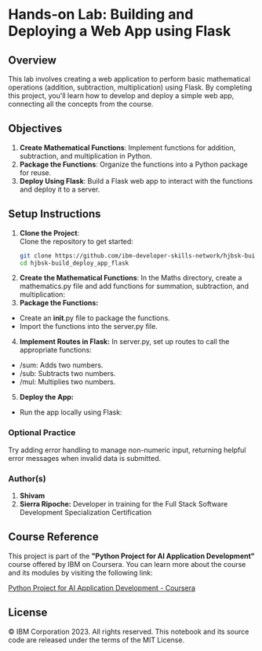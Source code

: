 # Hands-on Lab: Building and Deploying a Web App using Flask

## Overview

This lab involves creating a web application to perform basic mathematical operations (addition, subtraction, multiplication) using Flask. By completing this project, you'll learn how to develop and deploy a simple web app, connecting all the concepts from the course.

## Objectives

1. **Create Mathematical Functions**: Implement functions for addition, subtraction, and multiplication in Python.
2. **Package the Functions**: Organize the functions into a Python package for reuse.
3. **Deploy Using Flask**: Build a Flask web app to interact with the functions and deploy it to a server.

## Setup Instructions

1. **Clone the Project**:  
   Clone the repository to get started:
   ```bash
   git clone https://github.com/ibm-developer-skills-network/hjbsk-build_deploy_app_flask
   cd hjbsk-build_deploy_app_flask
2. **Create the Mathematical Functions**:
  In the Maths directory, create a mathematics.py file and add functions for summation, subtraction, and multiplication:
3. **Package the Functions:**
  - Create an __init__.py file to package the functions.
  - Import the functions into the server.py file.
4. **Implement Routes in Flask:**
In server.py, set up routes to call the appropriate functions:
 -  /sum: Adds two numbers.
 - /sub: Subtracts two numbers.
 - /mul: Multiplies two numbers.
5. **Deploy the App:**
 -  Run the app locally using Flask:

### Optional Practice
Try adding error handling to manage non-numeric input, returning helpful error messages when invalid data is submitted.

### Author(s)
1) **Shivam**
2) **Sierra Ripoche:** Developer in training for the Full Stack Software Development Specialization Certification
   
## Course Reference

This project is part of the **"Python Project for AI Application Development"** course offered by IBM on Coursera. You can learn more about the course and its modules by visiting the following link:

[Python Project for AI Application Development - Coursera](https://www.coursera.org/learn/python-project-for-ai-application-development)

## License
© IBM Corporation 2023. All rights reserved.
This notebook and its source code are released under the terms of the MIT License.
